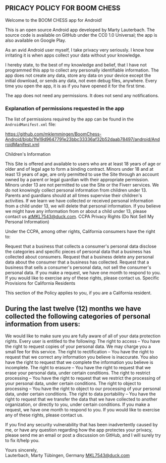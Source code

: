 ## PRICACY POLICY FOR BOOM CHESS

Welcome to the BOOM CHESS app for Android!

This is an open source Android app developed by Marty Lauterbach. The source code is available on GitHub under the CC0 1.0 Universal; the app is also available on Google Play.

As an avid Android user myself, I take privacy very seriously.
I know how irritating it is when apps collect your data without your knowledge.

I hereby state, to the best of my knowledge and belief, that I have not programmed this app to collect any personally identifiable information. 
The app does not create any data, store any data on your device except the initial download, or sends any data, not even debug files, anywhere. 
Every time you open the app, it is as if you have opened it for the first time. 

The app does not need any permissions. It does not send any notifications. 

### Explanation of permissions requested in the app

The list of permissions required by the app can be found in the `AndroidManifest.xml` file:

https://github.com/mklemmingen/BoomChess-Android/blob/1fe19d9647791e23bbc33336af32b52daab78497/android/AndroidManifest.xml

Children's Information

This Site is offered and available to users who are at least 18 years of age or older and of legal age to form a binding contract. 
Minors under 18 and at least 13 years of age, are only permitted to use the Site through an account owned by a parent or legal guardian
with their appropriate permission. Minors under 13 are not permitted to use the Site or the Fiverr services.
We do not knowingly collect personal information from children under 13. Parents and guardians should at all times supervise their children's activities. If we learn we have collected or received personal information from a child under 13, we will delete that personal information. If you believe we might have any information from or about a child under 13, please contact us atMKL7543@duck.com.
CCPA Privacy Rights (Do Not Sell My Personal Information)

Under the CCPA, among other rights, California consumers have the right to:

Request that a business that collects a consumer's personal data disclose the categories and specific pieces of personal data that a business has collected about consumers.
Request that a business delete any personal data about the consumer that a business has collected.
Request that a business that sells a consumer's personal data, not sell the consumer's personal data.
If you make a request, we have one month to respond to you. If you would like to exercise any of these rights, please contact us.
Specific Provisions for California Residents

This section of the Policy applies to you, if you are a California resident.

During the last twelve (12) months we have collected the following categories of personal information from users:
-
We would like to make sure you are fully aware of all of your data protection rights. Every user is entitled to the following:
The right to access – You have the right to request copies of your personal data. We may charge you a small fee for this service.
The right to rectification – You have the right to request that we correct any information you believe is inaccurate. You also have the right to request that we complete the information you believe is incomplete.
The right to erasure – You have the right to request that we erase your personal data, under certain conditions.
The right to restrict processing – You have the right to request that we restrict the processing of your personal data, under certain conditions.
The right to object to processing – You have the right to object to our processing of your personal data, under certain conditions.
The right to data portability – You have the right to request that we transfer the data that we have collected to another organization, or directly to you, under certain conditions.
If you make a request, we have one month to respond to you. If you would like to exercise any of these rights, please contact us.

If you find any security vulnerability that has been inadvertently caused by me, or have any question regarding how the app protectes your privacy, please send me an email or post a discussion on GitHub, and I will surely try to fix it/help you.

Yours sincerely,  
Lauterbach, Marty
Tübingen, Germany
MKL7543@duck.com
